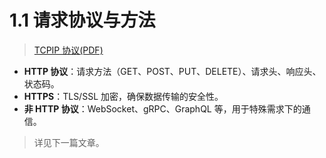 # 1.1 请求协议与方法

> [TCPIP 协议(PDF)](/images/pdf/TCPIP协议.pdf)

- **HTTP 协议**：请求方法（GET、POST、PUT、DELETE）、请求头、响应头、状态码。
- **HTTPS**：TLS/SSL 加密，确保数据传输的安全性。
- **非 HTTP 协议**：WebSocket、gRPC、GraphQL 等，用于特殊需求下的通信。

> 详见下一篇文章。
